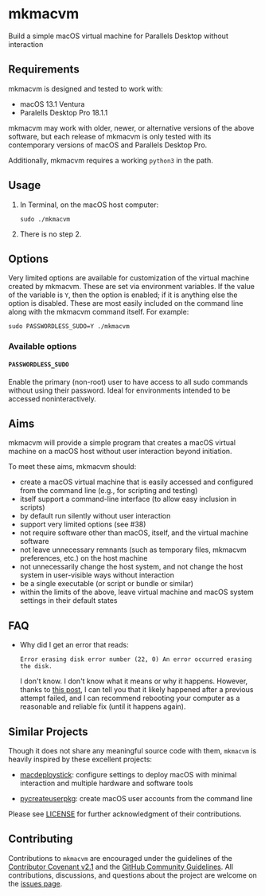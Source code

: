 # mkmacvm

Build a simple macOS virtual machine for Parallels Desktop without interaction

## Requirements

mkmacvm is designed and tested to work with:

- macOS 13.1 Ventura
- Paralells Desktop Pro 18.1.1

mkmacvm may work with older, newer, or alternative versions of the above software, but
each release of mkmacvm is only tested with its contemporary versions of macOS
and Parallels Desktop Pro.

Additionally, mkmacvm requires a working `python3` in the path.

## Usage

1. In Terminal, on the macOS host computer:

   ```shell
   sudo ./mkmacvm
   ```

2. There is no step 2.

## Options

Very limited options are available for customization of the virtual machine created by mkmacvm. These are set via environment variables. If the value of the variable is `Y`, then the option is enabled; if it is anything else the option is disabled. These are most easily included on the command line along with the mkmacvm command itself. For example:

```
sudo PASSWORDLESS_SUDO=Y ./mkmacvm
```

### Available options

#### `PASSWORDLESS_SUDO`

Enable the primary (non-root) user to have access to all sudo commands without using their password. Ideal for environments intended to be accessed noninteractively.

## Aims

mkmacvm will provide a simple program that creates a macOS virtual machine on
a macOS host without user interaction beyond initiation.

To meet these aims, mkmacvm should:

- create a macOS virtual machine that is easily accessed and configured from the
  command line (e.g., for scripting and testing)
- itself support a command-line interface (to allow easy inclusion in scripts)
- by default run silently without user interaction
- support very limited options (see #38)
- not require software other than macOS, itself, and the virtual machine
  software
- not leave unnecessary remnants (such as temporary files, mkmacvm
  preferences, etc.) on the host machine
- not unnecessarily change the host system, and not change the host system in
  user-visible ways without interaction
- be a single executable (or script or bundle or similar)
- within the limits of the above, leave virtual machine and macOS system
  settings in their default states

## FAQ

- Why did I get an error that reads:

  ```shell
  Error erasing disk error number (22, 0) An error occurred erasing the disk.
  ```

  I don't know. I don't know what it means or why it happens. However, thanks
  to
  [this post](https://www.blackmanticore.com/659444a81916ef87765c979e4231753d),
  I can tell you that it likely happened after a previous attempt failed, and I
  can recommend rebooting your computer as a reasonable and reliable fix (until
  it happens again).

## Similar Projects

Though it does not share any meaningful source code with them, `mkmacvm` is
heavily inspired by these excellent projects:

- [macdeploystick](https://bitbucket.org/twocanoes/macdeploystick/src/master/):
  configure settings to deploy macOS with minimal interaction and multiple
  hardware and software tools

- [pycreateuserpkg](https://github.com/gregneagle/pycreateuserpkg): create macOS
  user accounts from the command line

Please see [LICENSE](LICENSE) for further acknowledgment of their contributions.

## Contributing

Contributions to `mkmacvm` are encouraged under the guidelines of
the
[Contributor Covenant v2.1](https://www.contributor-covenant.org/version/2/1/code_of_conduct/)
and the
[GitHub Community Guidelines](https://docs.github.com/en/github/site-policy/github-community-guidelines).
All contributions, discussions, and questions about the project are welcome on the
[issues page](https://github.com/therealchjones/mkmacvm/issues).
